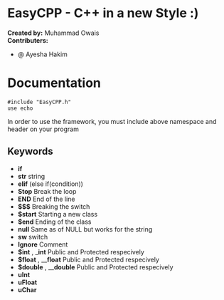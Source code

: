 # EasyCPP - C++ in a new Style :)

__Created by:__ Muhammad Owais \
**Contributers:**
- @ Ayesha Hakim

# Documentation

```
#include "EasyCPP.h"
use echo
```
In order to use the framework, you must include above namespace and header on your program 

## Keywords

- __if__  
- __str__ string
- __elif__ (else if(condition))
- __Stop__  Break the loop
- __END__  End of the line
- __$$$__ Breaking the switch
- __$start__  Starting a new class
- __$end__   Ending of the class
- __null__ Same as of NULL but works for the string
- __sw__ switch
- __Ignore__ Comment
- __$int__ , ___int__ Public and Protected respecively 
- __$float__ , ____float__ Public and Protected respecively 
- __$double__ , ____double__ Public and Protected respecively 
- __uInt__
- __uFloat__
- __uChar__


